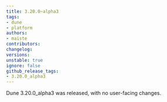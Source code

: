 ```yaml
---
title: 3.20.0~alpha3
tags:
- dune
- platform
authors:
- maiste
contributors:
changelog:
versions:
unstable: true
ignore: false
github_release_tags:
- 3.20.0_alpha3
---
```


Dune 3.20.0_alpha3 was released, with no user-facing changes.